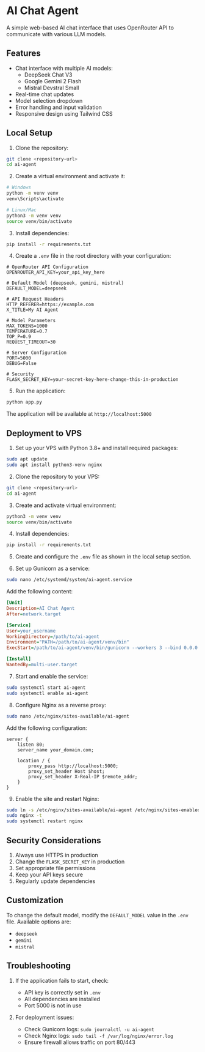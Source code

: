 # AI Chat Agent

A simple web-based AI chat interface that uses OpenRouter API to communicate with various LLM models.

## Features

- Chat interface with multiple AI models:
  - DeepSeek Chat V3
  - Google Gemini 2 Flash
  - Mistral Devstral Small
- Real-time chat updates
- Model selection dropdown
- Error handling and input validation
- Responsive design using Tailwind CSS

## Local Setup

1. Clone the repository:
```bash
git clone <repository-url>
cd ai-agent
```

2. Create a virtual environment and activate it:
```bash
# Windows
python -m venv venv
venv\Scripts\activate

# Linux/Mac
python3 -m venv venv
source venv/bin/activate
```

3. Install dependencies:
```bash
pip install -r requirements.txt
```

4. Create a `.env` file in the root directory with your configuration:
```env
# OpenRouter API Configuration
OPENROUTER_API_KEY=your_api_key_here

# Default Model (deepseek, gemini, mistral)
DEFAULT_MODEL=deepseek

# API Request Headers
HTTP_REFERER=https://example.com
X_TITLE=My AI Agent

# Model Parameters
MAX_TOKENS=1000
TEMPERATURE=0.7
TOP_P=0.9
REQUEST_TIMEOUT=30

# Server Configuration
PORT=5000
DEBUG=False

# Security
FLASK_SECRET_KEY=your-secret-key-here-change-this-in-production
```

5. Run the application:
```bash
python app.py
```

The application will be available at `http://localhost:5000`

## Deployment to VPS

1. Set up your VPS with Python 3.8+ and install required packages:
```bash
sudo apt update
sudo apt install python3-venv nginx
```

2. Clone the repository to your VPS:
```bash
git clone <repository-url>
cd ai-agent
```

3. Create and activate virtual environment:
```bash
python3 -m venv venv
source venv/bin/activate
```

4. Install dependencies:
```bash
pip install -r requirements.txt
```

5. Create and configure the `.env` file as shown in the local setup section.

6. Set up Gunicorn as a service:
```bash
sudo nano /etc/systemd/system/ai-agent.service
```

Add the following content:
```ini
[Unit]
Description=AI Chat Agent
After=network.target

[Service]
User=your_username
WorkingDirectory=/path/to/ai-agent
Environment="PATH=/path/to/ai-agent/venv/bin"
ExecStart=/path/to/ai-agent/venv/bin/gunicorn --workers 3 --bind 0.0.0.0:5000 app:app

[Install]
WantedBy=multi-user.target
```

7. Start and enable the service:
```bash
sudo systemctl start ai-agent
sudo systemctl enable ai-agent
```

8. Configure Nginx as a reverse proxy:
```bash
sudo nano /etc/nginx/sites-available/ai-agent
```

Add the following configuration:
```nginx
server {
    listen 80;
    server_name your_domain.com;

    location / {
        proxy_pass http://localhost:5000;
        proxy_set_header Host $host;
        proxy_set_header X-Real-IP $remote_addr;
    }
}
```

9. Enable the site and restart Nginx:
```bash
sudo ln -s /etc/nginx/sites-available/ai-agent /etc/nginx/sites-enabled
sudo nginx -t
sudo systemctl restart nginx
```

## Security Considerations

1. Always use HTTPS in production
2. Change the `FLASK_SECRET_KEY` in production
3. Set appropriate file permissions
4. Keep your API keys secure
5. Regularly update dependencies

## Customization

To change the default model, modify the `DEFAULT_MODEL` value in the `.env` file. Available options are:
- `deepseek`
- `gemini`
- `mistral`

## Troubleshooting

1. If the application fails to start, check:
   - API key is correctly set in `.env`
   - All dependencies are installed
   - Port 5000 is not in use

2. For deployment issues:
   - Check Gunicorn logs: `sudo journalctl -u ai-agent`
   - Check Nginx logs: `sudo tail -f /var/log/nginx/error.log`
   - Ensure firewall allows traffic on port 80/443 